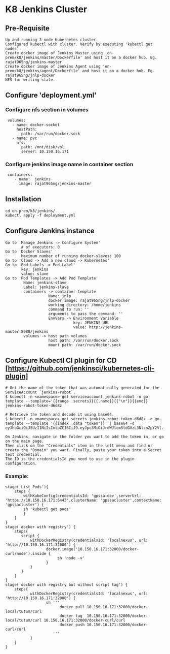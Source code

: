 # K8 Jenkins Cluster

## Pre-Requisite
    Up and running 3 node Kubernetes cluster.
    Configured kubectl with cluster. Verify by executing 'kubectl get nodes'.
    Create docker image of Jenkins Master using 'on-prem/k8/jenkins/master/Dockerfile' and host it on a docker hub. Eg. rajat965ng/jenkins-master
    Create docker image of Jenkins Agent using 'on-prem/k8/jenkins/agent/Dockerfile' and host it on a docker hub. Eg. rajat965ng/jnlp-docker
    NFS for writing state.

## Configure 'deployment.yml'
### Configure nfs section in volumes
     volumes:
       - name: docker-socket
         hostPath:
           path: /var/run/docker.sock
       - name: pvc
         nfs:
           path: /mnt/disk/vol
           server: 10.150.16.171     
### Configure jenkins image name in container section
     containers:
        - name:  jenkins
          image: rajat965ng/jenkins-master
    
## Installation
    cd on-prem/k8/jenkins/
    kubectl apply -f deployment.yml

## Configure Jenkins instance
    Go to 'Manage Jenkins -> Configure System' 
           # of executors: 0
    Go to 'Docker Slaves'
           Maximum number of running docker-slaves: 100
    Go to 'Cloud -> Add a new cloud -> Kubernetes'
    Go to 'Pod Labels -> Pod Label'
           key: jenkins
           value: slave
    Go to 'Pod Templates -> Add Pod Template'
            Name: jenkins-slave
            Label: jenkins-slave
            containers -> container template
                       Name: jnlp
                       docker image: rajat965ng/jnlp-docker
                       working directory: /home/jenkins
                       command to run: ''
                       arguments to pass the command: ''
                       EnvVars -> Environment Variable
                                  key: JENKINS_URL
                                  value: http://jenkins-master:8080/jenkins                    
            volumes -> host path volumes
                       host path: /var/run/docker.sock
                       mount path: /var/run/docker.sock

## Configure Kubectl CI plugin for CD [https://github.com/jenkinsci/kubernetes-cli-plugin]
    # Get the name of the token that was automatically generated for the ServiceAccount `jenkins-robot`.
    $ kubectl -n <namespace> get serviceaccount jenkins-robot -o go-template --template='{{range .secrets}}{{.name}}{{"\n"}}{{end}}'
    jenkins-robot-token-d6d8z
    
    # Retrieve the token and decode it using base64.
    $ kubectl -n <namespace> get secrets jenkins-robot-token-d6d8z -o go-template --template '{{index .data "token"}}' | base64 -d
    eyJhbGciOiJSUzI1NiIsImtpZCI6IiJ9.eyJpc3MiOiJrdWJlcm5ldGVzL3NlcnZpY2V[...]
    
    On Jenkins, navigate in the folder you want to add the token in, or go on the main page. 
    Then click on the "Credentials" item in the left menu and find or create the "Domain" you want. Finally, paste your token into a Secret text credential. 
    The ID is the credentialsId you need to use in the plugin configuration.

### Example:                             
    stage('List Pods'){
        steps {
            withKubeConfig(credentialsId: 'gpssa-dev',serverUrl: 'https://10.150.16.171:6443',clusterName: 'gpssacluster',contextName: 'gpssacluster') {
            sh 'kubectl get pods'
            }
        }
    }  
    stage('docker with registry') {
        steps{
           script {
               withDockerRegistry(credentialsId: 'localnexus', url: 'http://10.150.16.171:32000') {
                      docker.image('10.150.16.171:32000/docker-curl/node').inside {
                           sh 'node -v'
                      }
               }                        
           }
        }
    }
    stage('docker with registry but without script tag') {
        steps{
               withDockerRegistry(credentialsId: 'localnexus', url: 'http://10.150.16.171:32000') {
                      sh '''
                            docker pull 10.150.16.171:32000/docker-local/tutum/curl
                            docker tag  10.150.16.171:32000/docker-local/tutum/curl 10.150.16.171:32000/docker-curl/curl
                            docker push 10.150.16.171:32000/docker-curl/curl
                         '''
               }                        
        }
    }
